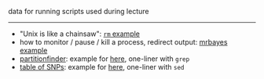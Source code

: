data for running scripts used during lecture

---

- "Unix is like a chainsaw": [`rm` example](rm-example)
- how to monitor / pause / kill a process, redirect output:
  [mrbayes example](mrbayes-example)
- [partitionfinder](partitionfinder_bestscheme.txt): example for
  [here](http://cecileane.github.io/computingtools/pages/notes0922.html#exercise),
  one-liner with `grep`
- [table of SNPs](tableofSNPs.csv): example for
  [here](http://cecileane.github.io/computingtools/pages/notes1004.html#),
  one-liner with `sed`
